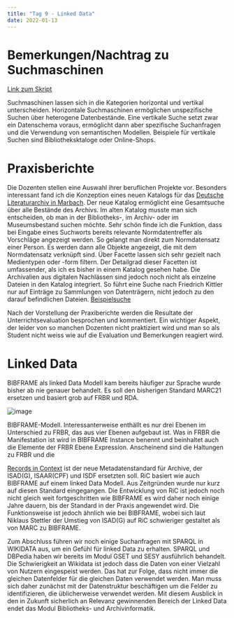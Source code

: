 ```yaml
---
title: "Tag 9 - Linked Data"
date: 2022-01-13
---
```

# Bemerkungen/Nachtrag zu Suchmaschinen
[Link zum Skript](https://pad.gwdg.de/iJvtRe6AQAaKHgnZBNzuLw?both)

Suchmaschinen lassen sich in die Kategorien horizontal und vertikal unterscheiden. Horizontale Suchmaschinen ermöglichen unspezifische Suchen über heterogene Datenbestände. Eine vertikale Suche setzt zwar ein Datenschema voraus, ermöglicht dann aber spezifische Suchanfragen und die Verwendung von semantischen Modellen. Beispiele für vertikale Suchen sind Bibliotheksktaloge oder Online-Shops. 

# Praxisberichte
Die Dozenten stellen eine Auswahl ihrer beruflichen Projekte vor. Besonders interessant fand ich die Konzeption eines neuen Katalogs für das [Deutsche Literaturarchiv in Marbach](https://www.dla-marbach.de/katalog-beta). Der neue Katalog ermöglicht eine Gesamtsuche über alle Bestände des Archivs. Im alten Katalog musste man sich entscheiden, ob man in der Bibliotheks-, im Archiv- oder im Museumsbestand suchen möchte. Sehr schön finde ich die Funktion, dass bei Eingabe eines Suchworts bereits relevante Normdatentreffer als Vorschläge angezeigt werden. So gelangt man direkt zum Normdatensatz einer Person. Es werden dann alle Objekte angezeigt, die mit dem Normdatensatz verknüpft sind. Über Facette lassen sich sehr gezielt nach Medientypen oder -form filtern. Der Detailgrad dieser Facetten ist umfassender, als ich es bisher in einem Katalog gesehen habe. Die Archivalien aus digitalen Nachlässen sind jedoch noch nicht als einzelne Dateien in den Katalog integriert. So führt eine Suche nach Friedrich Kittler nur auf Einträge zu Sammlungen von Datenträgern, nicht jedoch zu den darauf befindlichen Dateien. [Beispielsuche](https://www.dla-marbach.de/find/opac/id/BF00035363/?tx_find_find%5Baction%5D=detail&tx_find_find%5Bcontroller%5D=Search&cHash=41aba7a2882e49fe9088f74d2e866838#tx_find)

Nach der Vorstellung der Praxiberichte werden die Resultate der Unterrichtsevaluation besprochen und kommentiert. Ein wichtiger Aspekt, der leider von so manchen Dozenten nicht praktiziert wird und man so als Student nicht weiss wie auf die Evaluation und Bemerkungen reagiert wird.

# Linked Data
BIBFRAME als linked Data Modell kam bereits häufiger zur Sprache wurde bisher ab nie genauer behandelt. Es soll den bisherigen Standard MARC21 ersetzen und basiert grob auf FRBR und RDA. 

![image](https://user-images.githubusercontent.com/90834444/151711255-9109f04a-b32e-41a5-aba5-ff6e2dc898f4.png)

BIBFRAME-Modell. Interessanterweise enthällt es nur drei Ebenen im Unterschied zu FRBR, das aus vier Ebenen aufgebaut ist. Was in FRBR die Manifestation ist wird in BIBFRAME Instance benennt und beinhaltet auch die Elemente der FRBR Ebene Expression. Anscheinend sind die Haltungen zu FRBR und die 

[Records in Context](https://www.ica.org/en/records-contexts-german) ist der neue Metadatenstandard für Archive, der ISAD(G), ISAAR(CPF) und ISDF ersetzten soll. RiC basiert wie auch BIBFRAME auf einem linked Data Modell. Aus Zeitgründen wurde nur kurz auf diesen Standard eingegangen. Die Entwicklung von RiC ist jedoch noch nicht gleich weit fortgeschritten wie BIBFRAME es wird daher noch einige Jahre dauern, bis der Standard in der Praxis angewendet wird. Die Funktionsweise ist jedoch ähnlich wie bei BIBFRAME, wobei sich laut Niklaus Stettler der Umstieg von ISAD(G) auf RiC schwieriger gestaltet als von MARC zu BIBFRAME.

Zum Abschluss führen wir noch einige Suchanfragen mit SPARQL in WIKIDATA aus, um ein Gefühl für linked Data zu erhalten. SPARQL und DBPedia haben wir bereits im Modul GSET und SESY ausführlich behandelt. Die Schwierigkeit an Wikidata ist jedoch dass die Daten von einer Vielzahl von Nutzern eingespeist werden. Das hat zur Folge, dass nicht immer die gleichen Datenfelder für die gleichen Daten verwendet werden. Man muss sich daher zunächst mit der Datenstruktur beschäftigen um die Felder zu identifizieren, die üblicherweise verwendet werden.
Mit diesem Ausblick in den in Zukunft sicherlich an Relevanz gewinnenden Bereich der Linked Data endet das Modul Bibliotheks- und Archivinformatik.
